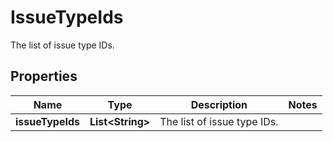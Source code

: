 

# IssueTypeIds

The list of issue type IDs.

## Properties

Name | Type | Description | Notes
------------ | ------------- | ------------- | -------------
**issueTypeIds** | **List&lt;String&gt;** | The list of issue type IDs. | 




